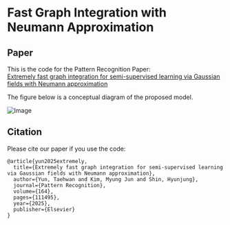 # Fast Graph Integration with Neumann Approximation
## Paper
This is the code for the Pattern Recognition Paper:  
[Extremely fast graph integration for semi-supervised learning via Gaussian fields with Neumann approximation](https://doi.org/10.1016/j.patcog.2025.111495)  

The figure below is a conceptual diagram of the proposed model.  

![Image](https://github.com/user-attachments/assets/8618b9ac-be63-4c22-bf95-1741dd11b566)

## Citation
Please cite our paper if you use the code:  
```
@article{yun2025extremely,
  title={Extremely fast graph integration for semi-supervised learning via Gaussian fields with Neumann approximation},
  author={Yun, Taehwan and Kim, Myung Jun and Shin, Hyunjung},
  journal={Pattern Recognition},
  volume={164},
  pages={111495},
  year={2025},
  publisher={Elsevier}
}
```
